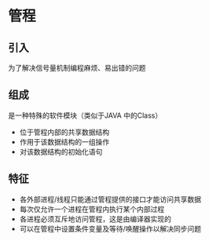 # 管程

## 引入

为了解决信号量机制编程麻烦、易出错的问题

## 组成

是一种特殊的软件模块（类似于JAVA 中的Class）

- 位于管程内部的共享数据结构
- 作用于该数据结构的一组操作
- 对该数据结构的初始化语句

## 特征

- 各外部进程/线程只能通过管程提供的接口才能访问共享数据
- 每次仅允许一个进程在管程内执行某个内部过程
- 各进程必须互斥地访问管程，这是由编译器实现的
- 可以在管程中设置条件变量及等待/唤醒操作以解决同步问题